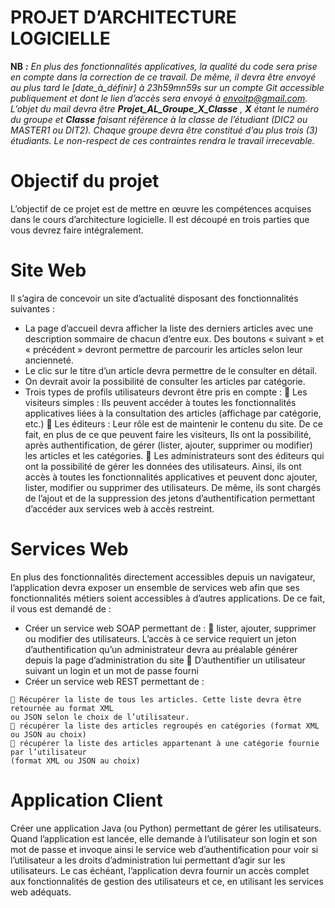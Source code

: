 # PROJET D’ARCHITECTURE LOGICIELLE

**NB** **_:_** _En plus des fonctionnalités applicatives, la qualité du code sera prise en compte dans la correction
de ce travail. De même, il devra être envoyé au plus tard le [date_à_définir] à 23h59mn59s sur un
compte Git accessible publiquement et dont le lien d’accès sera envoyé à envoitp@gmail.com. L’objet
du mail devra être_ **_Projet_AL_Groupe_X_Classe_** _,_ **_X_** _étant le numéro du groupe et_ **_Classe_** _faisant
référence à la classe de l’étudiant (DIC2 ou MASTER1 ou DIT2). Chaque groupe devra être constitué
d’au plus trois (3) étudiants. Le non-respect de ces contraintes rendra le travail irrecevable._

# Objectif du projet

L’objectif de ce projet est de mettre en œuvre les compétences acquises dans le cours d’architecture
logicielle. Il est découpé en trois parties que vous devrez faire intégralement.

# Site Web

Il s’agira de concevoir un site d’actualité disposant des fonctionnalités suivantes :

- La page d’accueil devra afficher la liste des derniers articles avec une description sommaire de
    chacun d’entre eux. Des boutons « suivant » et « précédent » devront permettre de parcourir
    les articles selon leur ancienneté.
- Le clic sur le titre d’un article devra permettre de le consulter en détail.
- On devrait avoir la possibilité de consulter les articles par catégorie.
- Trois types de profils utilisateurs devront être pris en compte :
     Les visiteurs simples : Ils peuvent accéder à toutes les fonctionnalités applicatives liées
       à la consultation des articles (affichage par catégorie, etc.)
     Les éditeurs : Leur rôle est de maintenir le contenu du site. De ce fait, en plus de ce
       que peuvent faire les visiteurs, Ils ont la possibilité, après authentification, de gérer
       (lister, ajouter, supprimer ou modifier) les articles et les catégories.
     Les administrateurs sont des éditeurs qui ont la possibilité de gérer les données des
       utilisateurs. Ainsi, ils ont accès à toutes les fonctionnalités applicatives et peuvent
       donc ajouter, lister, modifier ou supprimer des utilisateurs. De même, ils sont chargés
       de l’ajout et de la suppression des jetons d’authentification permettant d’accéder aux
       services web à accès restreint.

# Services Web

En plus des fonctionnalités directement accessibles depuis un navigateur, l’application devra exposer
un ensemble de services web afin que ses fonctionnalités métiers soient accessibles à d’autres
applications. De ce fait, il vous est demandé de :

- Créer un service web SOAP permettant de :
     lister, ajouter, supprimer ou modifier des utilisateurs. L’accès à ce service requiert un
       jeton d’authentification qu’un administrateur devra au préalable générer depuis la
       page d’administration du site
     D’authentifier un utilisateur suivant un login et un mot de passe fourni
- Créer un service web REST permettant de :


```
 Récupérer la liste de tous les articles. Cette liste devra être retournée au format XML
ou JSON selon le choix de l’utilisateur.
 récupérer la liste des articles regroupés en catégories (format XML ou JSON au choix)
 récupérer la liste des articles appartenant à une catégorie fournie par l’utilisateur
(format XML ou JSON au choix)
```
# Application Client

Créer une application Java (ou Python) permettant de gérer les utilisateurs. Quand l’application est
lancée, elle demande à l’utilisateur son login et son mot de passe et invoque ainsi le service web
d’authentification pour voir si l’utilisateur a les droits d’administration lui permettant d’agir sur les
utilisateurs. Le cas échéant, l’application devra fournir un accès complet aux fonctionnalités de gestion
des utilisateurs et ce, en utilisant les services web adéquats.


